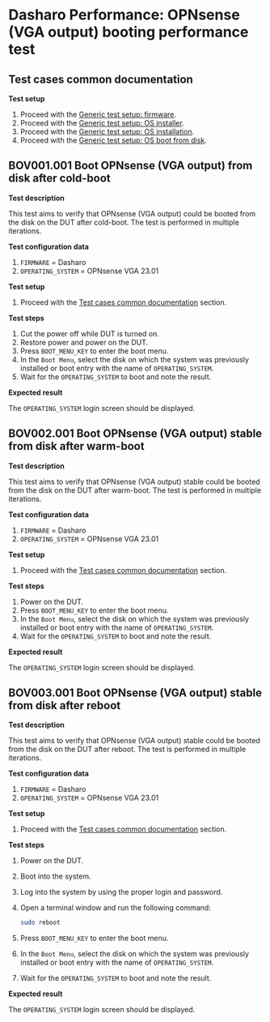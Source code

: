 # Dasharo Performance: OPNsense (VGA output) booting performance test

## Test cases common documentation

**Test setup**

1. Proceed with the
   [Generic test setup: firmware](../../generic-test-setup/#firmware).
1. Proceed with the
   [Generic test setup: OS installer](../../generic-test-setup/#os-installer).
1. Proceed with the
   [Generic test setup: OS installation](../../generic-test-setup/#os-installation).
1. Proceed with the
   [Generic test setup: OS boot from disk](../../generic-test-setup/#os-boot-from-disk).

## BOV001.001 Boot OPNsense (VGA output) from disk after cold-boot

**Test description**

This test aims to verify that OPNsense (VGA output) could be booted from the
disk on the DUT after cold-boot. The test is performed in multiple iterations.

**Test configuration data**

1. `FIRMWARE` = Dasharo
1. `OPERATING_SYSTEM` = OPNsense VGA 23.01

**Test setup**

1. Proceed with the
   [Test cases common documentation](#test-cases-common-documentation) section.

**Test steps**

1. Cut the power off while DUT is turned on.
1. Restore power and power on the DUT.
1. Press `BOOT_MENU_KEY` to enter the boot menu.
1. In the `Boot Menu`, select the disk on which the system was previously
   installed or boot entry with the name of `OPERATING_SYSTEM`.
1. Wait for the `OPERATING_SYSTEM` to boot and note the result.

**Expected result**

The `OPERATING_SYSTEM` login screen should be displayed.

## BOV002.001 Boot OPNsense (VGA output) stable from disk after warm-boot

**Test description**

This test aims to verify that OPNsense (VGA output) stable could be booted
from the disk on the DUT after warm-boot. The test is performed in multiple
iterations.

**Test configuration data**

1. `FIRMWARE` = Dasharo
1. `OPERATING_SYSTEM` = OPNsense VGA 23.01

**Test setup**

1. Proceed with the
   [Test cases common documentation](#test-cases-common-documentation) section.

**Test steps**

1. Power on the DUT.
1. Press `BOOT_MENU_KEY` to enter the boot menu.
1. In the `Boot Menu`, select the disk on which the system was previously
   installed or boot entry with the name of `OPERATING_SYSTEM`.
1. Wait for the `OPERATING_SYSTEM` to boot and note the result.

**Expected result**

The `OPERATING_SYSTEM` login screen should be displayed.

## BOV003.001 Boot OPNsense (VGA output) stable from disk after reboot

**Test description**

This test aims to verify that OPNsense (VGA output) stable could be booted
from the disk on the DUT after reboot. The test is performed in multiple
iterations.

**Test configuration data**

1. `FIRMWARE` = Dasharo
1. `OPERATING_SYSTEM` = OPNsense VGA 23.01

**Test setup**

1. Proceed with the
   [Test cases common documentation](#test-cases-common-documentation) section.

**Test steps**

1. Power on the DUT.
1. Boot into the system.
1. Log into the system by using the proper login and password.
1. Open a terminal window and run the following command:

    ```bash
    sudo reboot
    ```

1. Press `BOOT_MENU_KEY` to enter the boot menu.
1. In the `Boot Menu`, select the disk on which the system was previously
   installed or boot entry with the name of `OPERATING_SYSTEM`.
1. Wait for the `OPERATING_SYSTEM` to boot and note the result.

**Expected result**

The `OPERATING_SYSTEM` login screen should be displayed.
